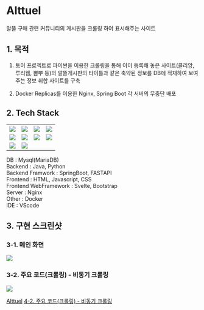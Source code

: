 # Alttuel
알뜰 구매 관련 커뮤니티의 게시판을 크롤링 하여 표시해주는 사이트

## 1. 목적
1. 토이 프로젝트로 파이썬을 이용한 크롤링을 통해 이미 등록해 놓은 사이트(클리앙, 루리웹, 뽐뿌 등)의 알뜰게시판의 타이틀과 같은 축약된 정보를 DB에 적재하여 보여주는 정보 취합 사이트를 구축

2. Docker Replicas를 이용한 Nginx, Spring Boot 각 서버의 무중단 배포

## 2. Tech Stack
<tabs>
    <tab title="Image">
        <table>
           <tr>
              <td><img src="mysql.jpg" /></td>
              <td><img src="python.jpg" /></td>
              <td><img src="java.jpg" /></td>
              <td><img src="springboot.jpg" /></td>
           </tr>
           <tr>
              <td><img src="html.jpg" /></td>
              <td><img src="css.jpg" /></td>
              <td><img src="svetle.jpg" /></td>
              <td><img src="nginx.jpg" /></td>
           </tr>
           <tr>
              <td><img src="vscode.jpg" /></td>
              <td><img src="docker.jpg" /></td>
           </tr>
        </table>
    </tab>
    <tab title="Text">
        <p>
            DB : Mysql(MariaDB) <br />
            Backend : Java, Python <br />  
            Backend Framwork : SpringBoot, FASTAPI <br />  
            Frontend : HTML, Javascript, CSS <br />
            Frontend WebFramework : Svelte, Bootstrap <br />  
            Server : Nginx <br />
            Other : Docker <br />
            IDE : VScode <br />
        </p>
    </tab>
</tabs>

## 3. 구현 스크린샷
### 3-1. 메인 화면
![](01alttuel.jpg)

### 3-2. 주요 코드(크롤링) - 비동기 크롤링
![](02alttuel.jpg)

<seealso>
    <category ref="git">
        <a href="https://github.com/yoosc89/web-svlete-alttuel">Alttuel</a>
    </category>
    <category ref="code">
        <a href="https://github.com/yoosc89/web-svlete-alttuel/blob/master/crawlling/start.py">4-2. 주요 코드(크롤링) - 비동기 크롤링</a>
    </category>
</seealso>
